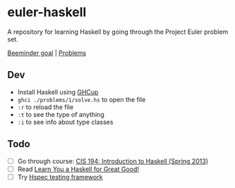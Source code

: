 # euler-haskell

A repository for learning Haskell by going through the Project Euler problem set.

[Beeminder goal][0] | [Problems][1]

## Dev

- Install Haskell using [GHCup][3]
- `ghci ./problems/1/solve.hs` to open the file
- `:r` to reload the file
- `:t` to see the type of anything
- `:i` to see info about type classes

## Todo

- [ ] Go through course: [CIS 194: Introduction to Haskell (Spring 2013)][2]
- [ ] Read [Learn You a Haskell for Great Good!][4]
- [ ] Try [Hspec testing framework][5]

[0]: https://www.beeminder.com/narthur/euler-haskell
[1]: https://projecteuler.net/
[2]: https://www.cis.upenn.edu/~cis1940/spring13/
[3]: https://www.haskell.org/ghcup/
[4]: https://learnyouahaskell.github.io/chapters.html
[5]: https://hspec.github.io/